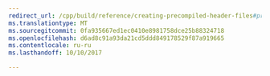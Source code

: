 ```yaml
---
redirect_url: /cpp/build/reference/creating-precompiled-header-files#precompiled-header-consistency-rules
ms.translationtype: MT
ms.sourcegitcommit: 0fa935667ed1ec0410e8981758dce25b88324718
ms.openlocfilehash: d6ad8c91a93da21cd5ddd849178529f87a919665
ms.contentlocale: ru-ru
ms.lasthandoff: 10/10/2017

---
```

